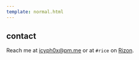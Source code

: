 ```yaml
---
template: normal.html
---
```



## contact

Reach me at [icyph0x@pm.me](mailto:icyph0x@pm.me) or at `#rice` on [Rizon](https://rizon.net).
